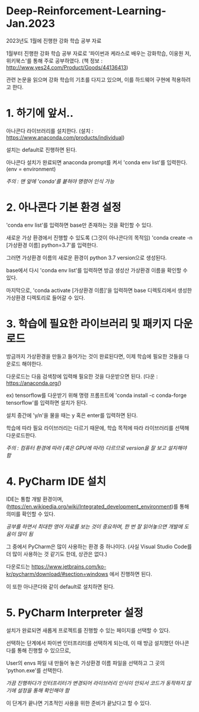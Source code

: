 # Deep-Reinforcement-Learning-Jan.2023
2023년도 1월에 진행한 강화 학습 공부 자료

1월부터 진행한 강화 학습 공부 자료로 '파이썬과 케라스로 배우는 강화학습, 이웅원 저, 위키북스'를 통해 주로 공부하였다.
(책 정보 : http://www.yes24.com/Product/Goods/44136413)

관련 논문을 읽으며 강화 학습의 기초를 다지고 있으며, 이를 하드웨어 구현에 적용하려고 한다.

# 1. 하기에 앞서..

아나콘다 라이브러리를 설치한다. (설치 : https://www.anaconda.com/products/individual)

설치는 default로 진행하면 된다.

아나콘다 설치가 완료되면 anaconda prompt를 켜서 'conda env list'를 입력한다. (env = environment)

*주의 :  맨 앞에 'conda'를 붙혀야 명령어 인식 가능*

# 2. 아나콘다 기본 환경 설정

'conda env list'를 입력하면 base만 존재하는 것을 확인할 수 있다.

새로운 가상 환경에서 진행할 수 있도록 (그것이 아나콘다의 목적임) 'conda create -n [가상환경 이름] python=3.7'를 입력한다.

그러면 가상환경 이름의 새로운 환경이 python 3.7 version으로 생성된다.

base에서 다시 'conda env list'를 입력하면 방금 생성산 가상환경 이름을 확인할 수 있다.

마지막으로, 'conda activate [가상환경 이름]'을 입력하면 base 디렉토리에서 생성한 가상환경 디렉토리로 들어갈 수 있다.

# 3. 학습에 필요한 라이브러리 및 패키지 다운로드

방금까지 가상환경을 만들고 들어가는 것이 완료된다면, 이제 학습에 필요한 것들을 다운로드 해야한다.

다운로드는 다음 검색창에 입력해 필요한 것을 다운받으면 된다. (다운 : https://anaconda.org/)

ex) tensorflow를 다운받기 위해 명령 프롬프트에 'conda install -c conda-forge tensorflow'를 입력하면 설치가 된다.

설치 중간에 'y/n'을 물을 때는 y 혹은 enter를 입력하면 된다.

학습에 따라 필요 라이브러리는 다르기 때문에, 학습 목적에 따라 라이브러리를 선택해 다운로드한다.

*주의 : 컴퓨터 환경에 따라 (혹은 GPU에 따라) 다르므로 version을 잘 보고 설치해야 함*

# 4. PyCharm IDE 설치

IDE는 통합 개발 환경이며, (https://en.wikipedia.org/wiki/Integrated_development_environment)를 통해 의미를 확인할 수 있다.

*공부를 하면서 최대한 영어 자료를 보는 것이 중요하며, 한 번 잘 읽어놓으면 개발에 도움이 많이 됨*

그 중에서 PyCharm은 많이 사용하는 환경 중 하나이다. (사실 Visual Studio Code를 더 많이 사용하는 것 같기도 한데, 상관은 없다.)

다운로드는 https://www.jetbrains.com/ko-kr/pycharm/download/#section=windows 에서 진행하면 된다.

이 또한 아나콘다와 같이 default로 설치하면 된다.

# 5. PyCharm Interpreter 설정

설치가 완료되면 새롭게 프로젝트를 진행할 수 있는 페이지를 선택할 수 있다.

선택하는 단계에서 파이썬 인터프리터를 선택하게 되는데, 이 때 방금 설치했던 아나콘다를 통해 진행할 수 있으므로,

User의 envs 파일 내 만들어 놓은 가상환경 이름 파일을 선택하고 그 곳의 'python.exe'를 선택한다.

*가끔 진행하다가 인터프리터가 변경되어 라이브러리 인식이 안되서 코드가 동작하지 않기에 설정을 통해 확인해야 함*

이 단계가 끝나면 기초적인 사용을 위한 준비가 끝났다고 할 수 있다.
